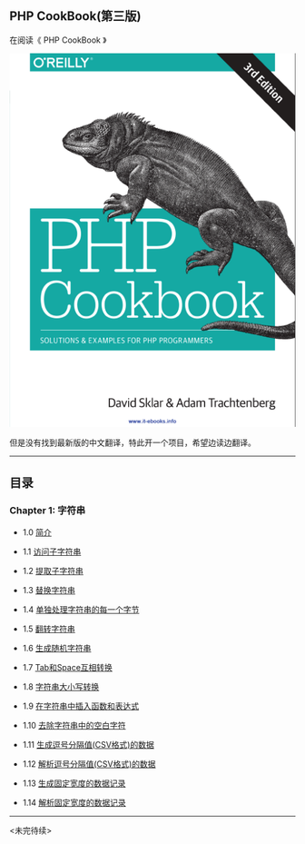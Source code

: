 ## PHP CookBook(第三版) 

在阅读《 PHP CookBook 》

![](imgs/cover.png)


但是没有找到最新版的中文翻译，特此开一个项目，希望边读边翻译。


----------

## 目录 ##

### Chapter 1: 字符串

- 1.0 [简介](content/chapter1_strings_1.0_简介.md)

- 1.1 [访问子字符串](content/chapter1_strings_1.1_访问子字符串.md)

- 1.2 [提取子字符串](content/chapter1_strings_1.2_提取子字符串.md)

- 1.3 [替换字符串 ](content/chapter1_strings_1.3_替换字符串.md)

- 1.4 [单独处理字符串的每一个字节 ](content/chapter1_strings_1.4_单独处理字符串的每一个字节.md)

- 1.5 [翻转字符串](content/chapter1_strings_1.5_翻转字符串.md)

- 1.6 [生成随机字符串](content/chapter1_strings_1.6_生成随机字符串.md)

- 1.7 [Tab和Space互相转换](content/chapter1_strings_1.7_Tab和Space互相转换.md)

- 1.8 [字符串大小写转换](content/chapter1_strings_1.8_字符串大小写转换.md)

- 1.9 [在字符串中插入函数和表达式](content/chapter1_strings_1.9_在字符串中插入函数或者表达式.md)

- 1.10 [去除字符串中的空白字符](content/chapter1_strings_1.10_去除字符串中的空白字符.md)

- 1.11 [生成逗号分隔值(CSV格式)的数据](content/chapter1_strings_1.11_生成逗号分隔值.md)

- 1.12 [解析逗号分隔值(CSV格式)的数据](content/chapter1_strings_1.12_解析逗号分隔值.md)

- 1.13 [生成固定宽度的数据记录](content/chapter1_strings_1.13_生成固定宽度的数据记录.md)

- 1.14 [解析固定宽度的数据记录](content/chapter1_strings_1.14_解析固定宽度的数据记录.md)


---
<未完待续>

